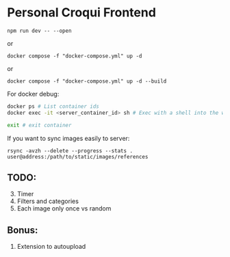 # Personal Croqui Frontend

`npm run dev -- --open`

or

`docker compose -f "docker-compose.yml" up -d`

or

`docker compose -f "docker-compose.yml" up -d --build`

For docker debug:

```bash
docker ps # List container ids
docker exec -it <server_container_id> sh # Exec with a shell into the wad server (id found with previous command)

exit # exit container
```

If you want to sync images easily to server:

`rsync -avzh --delete --progress --stats . user@address:/path/to/static/images/references`

## TODO:

3. Timer
4. Filters and categories
5. Each image only once vs random

## Bonus:

1. Extension to autoupload

